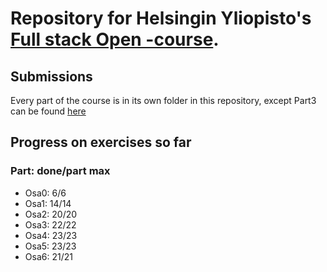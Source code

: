 # Repository for Helsingin Yliopisto's [Full stack Open -course](https://fullstackopen.com/#course-contents).

## Submissions

Every part of the course is in its own folder in this repository, except Part3 can be found [here](https://github.com/jerempa/Full-stack-MOOC-osa3)

## Progress on exercises so far

### Part: done/part max 
* Osa0: 6/6
* Osa1: 14/14
* Osa2: 20/20
* Osa3: 22/22
* Osa4: 23/23
* Osa5: 23/23
* Osa6: 21/21
